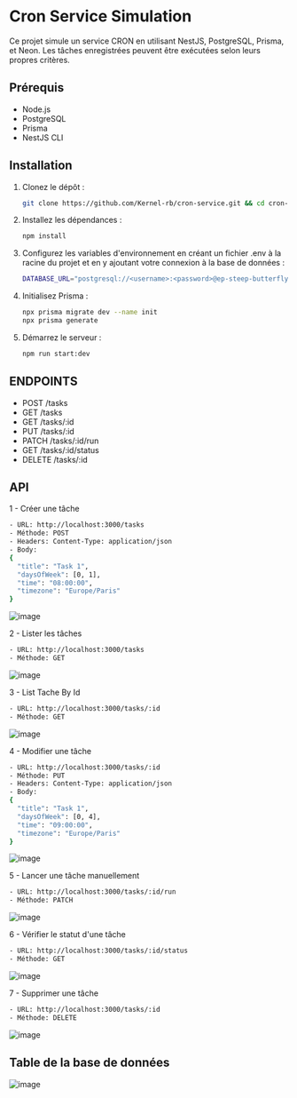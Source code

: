 # Cron Service Simulation

Ce projet simule un service CRON en utilisant NestJS, PostgreSQL, Prisma, et Neon. Les tâches enregistrées peuvent être exécutées selon leurs propres critères.

## Prérequis

- Node.js
- PostgreSQL
- Prisma
- NestJS CLI 

## Installation

1. Clonez le dépôt :
   ```bash
   git clone https://github.com/Kernel-rb/cron-service.git && cd cron-service
    ``` 
2. Installez les dépendances :
    ```bash
    npm install
    ```
3. Configurez les variables d'environnement en créant un fichier .env à la racine du projet et en y ajoutant votre connexion à la base de données :
    ```bash
    DATABASE_URL="postgresql://<username>:<password>@ep-steep-butterfly-a24ou4uo-pooler.eu-central-1.aws.neon.tech:5432/<database_name>?schema=public"
    ``` 
4. Initialisez Prisma :
    ```bash
    npx prisma migrate dev --name init
    npx prisma generate

    ```
5. Démarrez le serveur :
    ```bash
    npm run start:dev
    ```
## ENDPOINTS
- POST /tasks
- GET /tasks
- GET /tasks/:id
- PUT /tasks/:id
- PATCH /tasks/:id/run
- GET /tasks/:id/status
- DELETE /tasks/:id

## API
1 - Créer une tâche
```bash
- URL: http://localhost:3000/tasks
- Méthode: POST
- Headers: Content-Type: application/json
- Body: 
{
  "title": "Task 1",
  "daysOfWeek": [0, 1],
  "time": "08:00:00",
  "timezone": "Europe/Paris"
}
```
![image](./image/POST-a.png)

2 - Lister les tâches
```bash
- URL: http://localhost:3000/tasks
- Méthode: GET
```
![image](./image/GET-TACHE.png)

3 - List Tache By Id
```bash
- URL: http://localhost:3000/tasks/:id
- Méthode: GET
```
![image](./image/Get-TASK-ID.png)

4 - Modifier une tâche
```bash
- URL: http://localhost:3000/tasks/:id
- Méthode: PUT
- Headers: Content-Type: application/json
- Body: 
{
  "title": "Task 1",
  "daysOfWeek": [0, 4],
  "time": "09:00:00",
  "timezone": "Europe/Paris"
}
```
![image](./image/modifier-Tache.png)

5 - Lancer une tâche manuellement 
```bash
- URL: http://localhost:3000/tasks/:id/run
- Méthode: PATCH
```
![image](./image/Run-Tache.png)

6 - Vérifier le statut d'une tâche
```bash
- URL: http://localhost:3000/tasks/:id/status
- Méthode: GET
```
![image](./image/status-task.png)

7 - Supprimer une tâche
```bash
- URL: http://localhost:3000/tasks/:id
- Méthode: DELETE
```
![image](./image/Delete-Tache.png)

## Table de la base de données
![image](./image/DB.png)